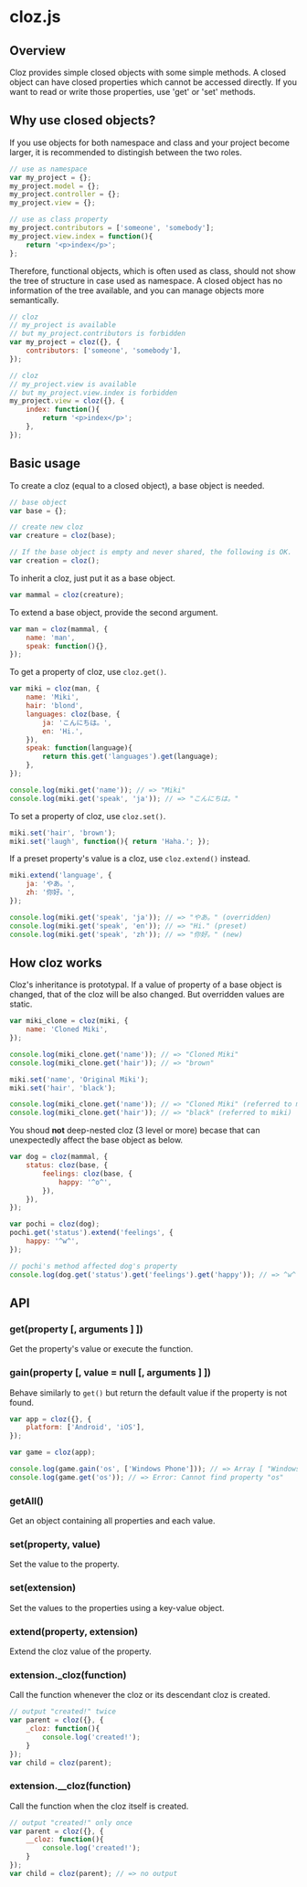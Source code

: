 cloz.js
====

## Overview

Cloz provides simple closed objects with some simple methods.
A closed object can have closed properties which cannot be accessed directly.
If you want to read or write those properties, use 'get' or 'set' methods.

## Why use closed objects?

If you use objects for both namespace and class and your project become larger, it is recommended to distingish between the two roles.

```js
// use as namespace
var my_project = {};
my_project.model = {};
my_project.controller = {};
my_project.view = {};

// use as class property
my_project.contributors = ['someone', 'somebody'];
my_project.view.index = function(){
	return '<p>index</p>';
};
```

Therefore, functional objects, which is often used as class, should not show the tree of structure in case used as namespace.
A closed object has no information of the tree available, and you can manage objects more semantically.

```js
// cloz
// my_project is available
// but my_project.contributors is forbidden
var my_project = cloz({}, {
	contributors: ['someone', 'somebody'],
});

// cloz
// my_project.view is available
// but my_project.view.index is forbidden
my_project.view = cloz({}, {
	index: function(){
		return '<p>index</p>';
	},
});
```

## Basic usage

To create a cloz (equal to a closed object), a base object is needed.

```js
// base object
var base = {};

// create new cloz
var creature = cloz(base);

// If the base object is empty and never shared, the following is OK.
var creation = cloz();
```

To inherit a cloz, just put it as a base object.

```js
var mammal = cloz(creature);
```

To extend a base object, provide the second argument.

```js
var man = cloz(mammal, {
	name: 'man',
	speak: function(){},
});
```

To get a property of cloz, use `cloz.get()`.

```js
var miki = cloz(man, {
	name: 'Miki',
	hair: 'blond',
	languages: cloz(base, {
		ja: 'こんにちは。',
		en: 'Hi.',
	}),
	speak: function(language){
		return this.get('languages').get(language);
	},
});

console.log(miki.get('name')); // => "Miki"
console.log(miki.get('speak', 'ja')); // => "こんにちは。"
```

To set a property of cloz, use `cloz.set()`.

```js
miki.set('hair', 'brown');
miki.set('laugh', function(){ return 'Haha.'; });
```

If a preset property's value is a cloz, use `cloz.extend()` instead.

```js
miki.extend('language', {
	ja: 'やあ。',
	zh: '你好。',
});

console.log(miki.get('speak', 'ja')); // => "やあ。" (overridden)
console.log(miki.get('speak', 'en')); // => "Hi." (preset)
console.log(miki.get('speak', 'zh')); // => "你好。" (new)
```

## How cloz works

Cloz's inheritance is prototypal. If a value of property of a base object is changed, that of the cloz will be also changed.
But overridden values are static.

```js
var miki_clone = cloz(miki, {
	name: 'Cloned Miki',
});

console.log(miki_clone.get('name')); // => "Cloned Miki"
console.log(miki_clone.get('hair')); // => "brown"

miki.set('name', 'Original Miki');
miki.set('hair', 'black');

console.log(miki_clone.get('name')); // => "Cloned Miki" (referred to miki_clone)
console.log(miki_clone.get('hair')); // => "black" (referred to miki)
```

You shoud **not** deep-nested cloz (3 level or more) becase that can unexpectedly affect the base object as below.

```js
var dog = cloz(mammal, {
	status: cloz(base, {
		feelings: cloz(base, {
			happy: '^o^',
		}),
	}),
});

var pochi = cloz(dog);
pochi.get('status').extend('feelings', {
	happy: '^w^',
});

// pochi's method affected dog's property
console.log(dog.get('status').get('feelings').get('happy')); // => ^w^
```

## API

### get(property [, arguments ] ])

Get the property's value or execute the function.

### gain(property [, value = null [, arguments ] ])

Behave similarly to `get()` but return the default value if the property is not found.

```js
var app = cloz({}, {
	platform: ['Android', 'iOS'],
});

var game = cloz(app);

console.log(game.gain('os', ['Windows Phone'])); // => Array [ "Windows Phone" ]
console.log(game.get('os')); // => Error: Cannot find property "os"
```

### getAll()

Get an object containing all properties and each value.

### set(property, value)

Set the value to the property.

### set(extension)

Set the values to the properties using a key-value object.

### extend(property, extension)

Extend the cloz value of the property.

### extension._cloz(function)

Call the function whenever the cloz or its descendant cloz is created.

```js
// output "created!" twice
var parent = cloz({}, {
	_cloz: function(){
		console.log('created!');
	}
});
var child = cloz(parent);
```

### extension.__cloz(function)

Call the function when the cloz itself is created.

```js
// output "created!" only once
var parent = cloz({}, {
	__cloz: function(){
		console.log('created!');
	}
});
var child = cloz(parent); // => no output
```
